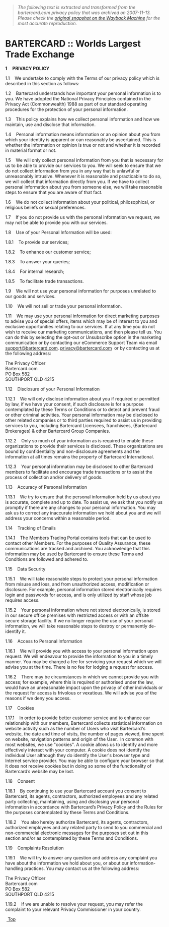 > *The following text is extracted and transformed from the bartercard.com privacy policy that was archived on 2007-11-13. Please check the [original snapshot on the Wayback Machine](https://web.archive.org/web/20071113171508id_/http%3A//www.bartercard.com/%3Fpage%3Dprivacylanding) for the most accurate reproduction.*

# BARTERCARD :: Worlds Largest Trade Exchange

**1     PRIVACY POLICY**  


  
1.1    We undertake to comply with the Terms of our privacy policy which is described in this section as follows:

1.2    Bartercard understands how important your personal information is to you. We have adopted the National Privacy Principles contained in the Privacy Act (Commonwealth) 1988 as part of our standard operating procedures for the protection of your personal information.

1.3    This policy explains how we collect personal information and how we maintain, use and disclose that information.

1.4    Personal information means information or an opinion about you from which your identity is apparent or can reasonably be ascertained. This is whether the information or opinion is true or not and whether it is recorded in material format or not.

1.5    We will only collect personal information from you that is necessary for us to be able to provide our services to you. We will seek to ensure that we do not collect information from you in any way that is unlawful or unreasonably intrusive. Whenever it is reasonable and practicable to do so, we will collect that information directly from you. If we have to collect personal information about you from someone else, we will take reasonable steps to ensure that you are aware of that fact. 

1.6    We do not collect information about your political, philosophical, or religious beliefs or sexual preferences.

1.7    If you do not provide us with the personal information we request, we may not be able to provide you with our services.

1.8    Use of your Personal Information will be used:

1.8.1    To provide our services;

1.8.2    To enhance our customer service;

1.8.3    To answer your queries;

1.8.4    For internal research;

1.8.5    To facilitate trade transactions.

1.9    We will not use your personal information for purposes unrelated to our goods and services. 

1.10    We will not sell or trade your personal information.

1.11    We may use your personal information for direct marketing purposes to advise you of special offers, items which may be of interest to you and exclusive opportunities relating to our services. If at any time you do not wish to receive our marketing communications, and then please tell us. You can do this by selecting the opt-out or Unsubscribe option in the marketing communication or by contacting our eCommerce Support Team via email support@bartercard.com. privacy@bartercard.com  or by contacting us at the following address: 

The Privacy Officer  
Bartercard.com  
PO Box 582  
SOUTHPORT QLD 4215

1.12    Disclosure of your Personal Information

1.12.1    We will only disclose information about you if required or permitted by law, if we have your consent, if such disclosure is for a purpose contemplated by these Terms or Conditions or to detect and prevent fraud or other criminal activities. Your personal information may be disclosed to other related companies or to third parties required to assist us in providing services to you, including Bartercard Licensees, franchisees, (Bartercard Brokerages) & other Bartercard Group Companies.

1.12.2    Only so much of your information as is required to enable these organizations to provide their services is disclosed. These organizations are bound by confidentiality and non-disclosure agreements and the information at all times remains the property of Bartercard International.

1.12.3    Your personal information may be disclosed to other Bartercard members to facilitate and encourage trade transactions or to assist the process of collection and/or delivery of goods.

1.13    Accuracy of Personal Information

1.13.1    We try to ensure that the personal information held by us about you is accurate, complete and up to date. To assist us, we ask that you notify us promptly if there are any changes to your personal information. You may ask us to correct any inaccurate information we hold about you and we will address your concerns within a reasonable period.

1.14    Tracking of Emails

1.14.1    The Members Trading Portal contains tools that can be used to contact other Members. For the purposes of Quality Assurance, these communications are tracked and archived. You acknowledge that this information may be used by Bartercard to ensure these Terms and Conditions are followed and adhered to.

1.15    Data Security

1.15.1    We will take reasonable steps to protect your personal information from misuse and loss, and from unauthorized access, modification or disclosure. For example, personal information stored electronically requires login and passwords for access, and is only utilized by staff whose job requires access.

1.15.2    Your personal information where not stored electronically, is stored in our secure office premises with restricted access or with an offsite secure storage facility. If we no longer require the use of your personal information, we will take reasonable steps to destroy or permanently de-identify it.

1.16    Access to Personal Information

1.16.1    We will provide you with access to your personal information upon request. We will endeavour to provide the information to you in a timely manner. You may be charged a fee for servicing your request which we will advise you at the time. There is no fee for lodging a request for access.

1.16.2    There may be circumstances in which we cannot provide you with access; for example, where this is required or authorised under the law, would have an unreasonable impact upon the privacy of other individuals or the request for access is frivolous or vexatious. We will advise you of the reasons if we deny you access.

1.17    Cookies

1.17.1    In order to provide better customer service and to enhance our relationship with our members, Bartercard collects statistical information on website activity such as the number of Users who visit Bartercard's website, the date and time of visits, the number of pages viewed, time spent on website, navigation patterns and origin of the User.  In common with most websites, we use "cookies". A cookie allows us to identify and more effectively interact with your computer. A cookie does not identify the individual User although they do identify the User's browser type and Internet service provider. You may be able to configure your browser so that it does not receive cookies but in doing so some of the functionality of Bartercard’s website may be lost.

  
1.18    Consent

1.18.1    By continuing to use your Bartercard account you consent to Bartercard, its agents, contractors, authorized employees and any related party collecting, maintaining, using and disclosing your personal information in accordance with Bartercard’s Privacy Policy and the Rules for the purposes contemplated by these Terms and Conditions.

1.18.2    You also hereby authorize Bartercard, its agents, contractors, authorized employees and any related party to send to you commercial and non-commercial electronic messages for the purposes set out in this section and/or as contemplated by these Terms and Conditions.

  
1.19    Complaints Resolution

1.19.1    We will try to answer any question and address any complaint you have about the information we hold about you, or about our information-handling practices. You may contact us at the following address:

The Privacy Officer  
Bartercard.com  
PO Box 582  
SOUTHPORT QLD 4215

1.19.2    If we are unable to resolve your request, you may refer the complaint to your relevant Privacy Commissioner in your country.

 [ Top ](https://web.archive.org/web/20071113171508id_/http%3A//www.bartercard.com/%3Fpage%3Dprivacylanding?page=privacylanding#)
